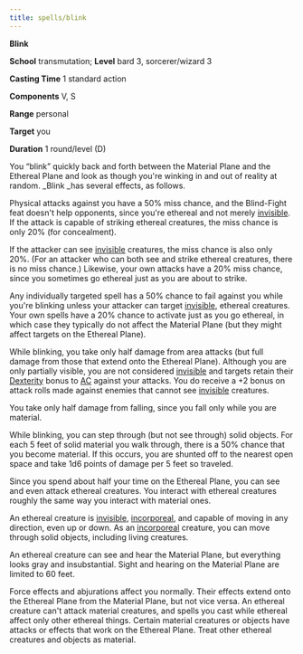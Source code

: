 ```yaml
---
title: spells/blink
---
```

 **Blink**

**School** transmutation; **Level** bard 3, sorcerer/wizard 3

**Casting Time** 1 standard action

**Components** V, S

**Range** personal

**Target** you

**Duration** 1 round/level (D)

You “blink” quickly back and forth between the Material Plane and the Ethereal Plane and look as though you're winking in and out of reality at random. _Blink _has several effects, as follows.

Physical attacks against you have a 50% miss chance, and the Blind-Fight feat doesn't help opponents, since you're ethereal and not merely [invisible](../glossary#_invisible). If the attack is capable of striking ethereal creatures, the miss chance is only 20% (for concealment).

If the attacker can see [invisible](../glossary#_invisible) creatures, the miss chance is also only 20%. (For an attacker who can both see and strike ethereal creatures, there is no miss chance.) Likewise, your own attacks have a 20% miss chance, since you sometimes go ethereal just as you are about to strike.

Any individually targeted spell has a 50% chance to fail against you while you're blinking unless your attacker can target [invisible](../glossary#_invisible), ethereal creatures. Your own spells have a 20% chance to activate just as you go ethereal, in which case they typically do not affect the Material Plane (but they might affect targets on the Ethereal Plane).

While blinking, you take only half damage from area attacks (but full damage from those that extend onto the Ethereal Plane). Although you are only partially visible, you are not considered [invisible](../glossary#_invisible) and targets retain their [Dexterity](../gettingStarted#_dexterity) bonus to [AC](../combat#_armor-class) against your attacks. You do receive a +2 bonus on attack rolls made against enemies that cannot see [invisible](../glossary#_invisible) creatures.

You take only half damage from falling, since you fall only while you are material.

While blinking, you can step through (but not see through) solid objects. For each 5 feet of solid material you walk through, there is a 50% chance that you become material. If this occurs, you are shunted off to the nearest open space and take 1d6 points of damage per 5 feet so traveled.

Since you spend about half your time on the Ethereal Plane, you can see and even attack ethereal creatures. You interact with ethereal creatures roughly the same way you interact with material ones.

An ethereal creature is [invisible](../glossary#_invisible), [incorporeal](../glossary#_incorporeal), and capable of moving in any direction, even up or down. As an [incorporeal](../glossary#_incorporeal) creature, you can move through solid objects, including living creatures.

An ethereal creature can see and hear the Material Plane, but everything looks gray and insubstantial. Sight and hearing on the Material Plane are limited to 60 feet.

Force effects and abjurations affect you normally. Their effects extend onto the Ethereal Plane from the Material Plane, but not vice versa. An ethereal creature can't attack material creatures, and spells you cast while ethereal affect only other ethereal things. Certain material creatures or objects have attacks or effects that work on the Ethereal Plane. Treat other ethereal creatures and objects as material.

